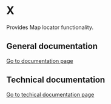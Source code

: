 # X #

Provides Map locator functionality.

## General documentation ##
[Go to documentation page](documentation/x_map_locator.general_documentation.md)

## Technical documentation ##
[Go to techical documentation page](x_map_locator.technical_documentation.md)
